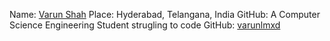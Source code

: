 Name: [Varun Shah](https://github.com/varunlmxd)
Place: Hyderabad, Telangana, India
GitHub: A Computer Science Engineering Student strugling to code
GitHub: [varunlmxd](https://github.com/varunlmxd)
